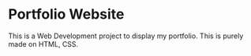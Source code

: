 <h1>Portfolio Website</h1>
This is a Web Development project to display my portfolio. This is purely made on HTML, CSS.
